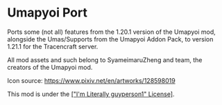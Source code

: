 Umapyoi Port
========
Ports some (not all) features from the 1.20.1 version of the Umapyoi mod, alongside the Umas/Supports from the Umapyoi Addon Pack, to version 1.21.1 for the Tracencraft server.

All mod assets and such belong to SyameimaruZheng and team, the creators of the Umapyoi mod.

Icon source: https://www.pixiv.net/en/artworks/128598019

This mod is under the [["I'm Literally guyperson1" License]](LICENSE.MD).